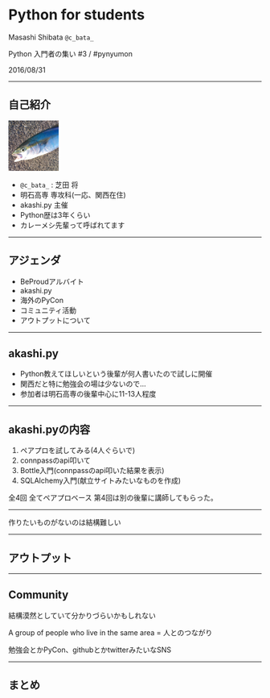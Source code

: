 # Python for students

Masashi Shibata  `@c_bata_`

Python 入門者の集い #3 / #pynyumon

2016/08/31

---
## 自己紹介

<img src="./img/icon.png" width="100px" height="100px">

- `@c_bata_` : 芝田 将
- 明石高専 専攻科(一応、関西在住)
- akashi.py 主催
- Python歴は3年くらい
- カレーメシ先輩って呼ばれてます

<!--
あとですね、料理がちょっと致命的に苦手なんですけど、
以前カレーメシっていうインスタント食品を調理中に爆発させてしまって
特にPythonのコミュニティの方からカレーメシ先輩って呼ばれてます。
この話とても恥ずかしいので、みなさんは芝田くんとかしばちゃんって呼んでください。
-->

---
## アジェンダ

<!-- Pythonを学ぶにあたって自分はこうやってきたよっていうのを話す -->
<!-- ぼくの経験からこういう -->

- BeProudアルバイト
- akashi.py
- 海外のPyCon
- コミュニティ活動
- アウトプットについて

<!--
ブログの話。

最初は知識がないから、自分のしょぼい知識なんてアウトプット出来ないやって思ってたんですけど、これは一番の間違いだと思ってる。
序盤ほどアウトプット

最近ではブログの読者も増えてホットエントリに上がる回数もかなり多くなったんですが、はてぶも60前後で泊まるものが多くて
いまだに約2年前に書いたpysearchを超えるヒットは無い
-->

---
## akashi.py

- Python教えてほしいという後輩が何人書いたので試しに開催
- 関西だと特に勉強会の場は少ないので...
- 参加者は明石高専の後輩中心に11-13人程度

---
## akashi.pyの内容

1. ペアプロを試してみる(4人ぐらいで)
2. connpassのapi叩いて
3. Bottle入門(connpassのapi叩いた結果を表示)
4. SQLAlchemy入門(献立サイトみたいなものを作成)

全4回 全てペアプロベース
第4回は別の後輩に講師してもらった。

---

作りたいものがないのは結構難しい

<!--
自分の経験としてもいろんな言語に軽く手を出してるけど、Webサービスだったりライブラリだったり開発して公開するぐらいまでやらないと中々記憶に残りにくい。
それが難しければブログ書くだけでもだいぶ変わる

作りたいものがなければWebアプリとかは知識として色んな所に活きたり、知識がつくことでアイデアが広がるのでいいかも。

アウトプットをいかにこなすか。これについての話。
一番簡単なのはブログ。

何か作る必要はなくてやったことをまとめればいい。
自分のノートとして考える。
今でこそぼくはPythonにかぎらず、GolangだったりAndroidとかiOS、WebのフロントではReact, Angular2に手を出していますが、本を読んだとかだけではすぐ忘れちゃうんですね。見返すものがないと本当に忘れちゃう。
実は昔PHPとかRuby、Sinatraをやってたことがあったっぽいんですが、その時はブログを作ってなくてテキストにまとめてました。ちょっと前にそのファイルを見つけて、えー自分ってこんなのやってたのって逆に驚いちゃう。
公開して人の見えるところに置いておくと自分がみる回数も増えるし、ローカルに置いてるのと違ってどっかいったりしないんですよね。
あとは当時の自分がRubyとかPHPの環境整えてSinatraとか使って、Hello Worldを動かすところまでいけていたんだっていうのが素直に驚きでしたね。

-->

---
## アウトプット

---
## Community

結構漠然としていて分かりづらいかもしれない

A group of people who live in the same area = 人とのつながり

勉強会とかPyCon、githubとかtwitterみたいなSNS


---
## まとめ


